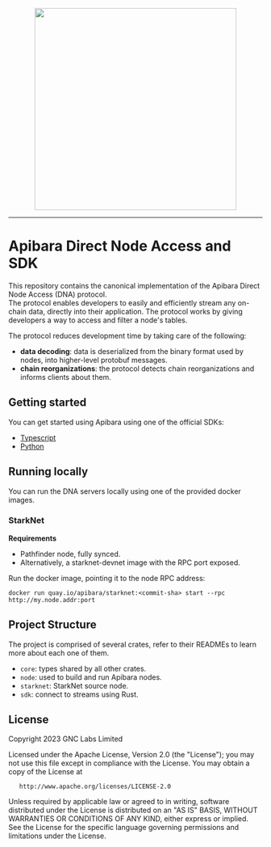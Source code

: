 <p align="center">
    <img width="400" src="https://user-images.githubusercontent.com/282580/176315678-e7ab5a9b-5561-41e4-b314-62f99fd90d2f.png" />
</p>

---

# Apibara Direct Node Access and SDK

This repository contains the canonical implementation of the Apibara Direct
Node Access (DNA) protocol.  
The protocol enables developers to easily and efficiently stream any on-chain
data, directly into their application. The protocol works by giving developers
a way to access and filter a node's tables.

The protocol reduces development time by taking care of the following:

 - **data decoding**: data is deserialized from the binary format used by nodes,
   into higher-level protobuf messages.
 - **chain reorganizations**: the protocol detects chain reorganizations and
   informs clients about them.


## Getting started

You can get started using Apibara using one of the official SDKs:

 - [Typescript](https://www.apibara.com/docs/typescript-sdk)
 - [Python](https://www.apibara.com/docs/python-sdk)


## Running locally

You can run the DNA servers locally using one of the provided docker images.

### StarkNet

**Requirements**

 - Pathfinder node, fully synced.
 - Alternatively, a starknet-devnet image with the RPC port exposed.

Run the docker image, pointing it to the node RPC address:

```
docker run quay.io/apibara/starknet:<commit-sha> start --rpc http://my.node.addr:port
```


## Project Structure

The project is comprised of several crates, refer to their READMEs to learn
more about each one of them.

 - `core`: types shared by all other crates.
 - `node`: used to build and run Apibara nodes.
 - `starknet`: StarkNet source node.
 - `sdk`: connect to streams using Rust.


## License

   Copyright 2023 GNC Labs Limited

   Licensed under the Apache License, Version 2.0 (the "License");
   you may not use this file except in compliance with the License.
   You may obtain a copy of the License at

       http://www.apache.org/licenses/LICENSE-2.0

   Unless required by applicable law or agreed to in writing, software
   distributed under the License is distributed on an "AS IS" BASIS,
   WITHOUT WARRANTIES OR CONDITIONS OF ANY KIND, either express or implied.
   See the License for the specific language governing permissions and
   limitations under the License.
